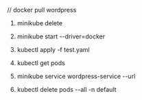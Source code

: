 // docker pull wordpress

1) minikube delete
2) minikube start --driver=docker
3) kubectl apply -f test.yaml
4) kubectl get pods
5) minikube service wordpress-service --url

0) kubectl delete pods --all -n default 